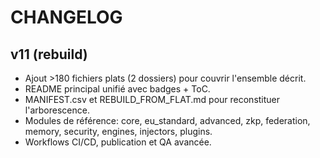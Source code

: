 # CHANGELOG

## v11 (rebuild)
- Ajout >180 fichiers plats (2 dossiers) pour couvrir l'ensemble décrit.
- README principal unifié avec badges + ToC.
- MANIFEST.csv et REBUILD_FROM_FLAT.md pour reconstituer l'arborescence.
- Modules de référence: core, eu_standard, advanced, zkp, federation, memory, security, engines, injectors, plugins.
- Workflows CI/CD, publication et QA avancée.
